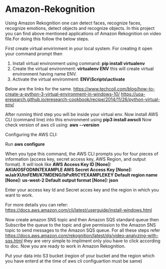 # Amazon-Rekognition

Using Amazon Rekognition one can detect faces, recognize faces, recognize emotions, detect objects and recognize objects.
In this project you can find above mentioned applications of Amazon Rekognition on video file.For doing this follow the below steps.

First create virtual envirinment in your local system. 
For creating it open your command prompt then 
1) Install virtual environment using command:  **pip install virtualenv**
2) Create the virtual environment: **virtualenv ENV** this will create virtual environment having name ENV. 
3) Activate the virtual environment: **ENV\Scripts\activate**

Below are the links for the same.
https://www.techcoil.com/blog/how-to-create-a-python-3-virtual-environment-in-windows-10/
https://uoa-eresearch.github.io/eresearch-cookbook/recipe/2014/11/26/python-virtual-env/


After running third step you will be inside your virtual env. Now install AWS CLI (command line) into this environment using 
**pip3 install awscli**
Now check version of aws cli using: **aws --version**

Configuring the AWS CLI:

Run **aws configure**

When you type this command, the AWS CLI prompts you for four pieces of information (access key, secret access key, AWS Region, and output format). It will look like 
**AWS Access Key ID [None]: AKIAIOSFODNN7EXAMPLE
AWS Secret Access Key [None]: wJalrXUtnFEMI/K7MDENG/bPxRfiCYEXAMPLEKEY
Default region name [None]: us-west-2
Default output format [None]: json**

Enter your access key Id and Secret acces key and the region in which you want to work.

For more details you can refer: https://docs.aws.amazon.com/cli/latest/userguide/install-windows.html

Now create amazon SNS topic and then Amazon SQS standard queue then Subscribe the queue to the topic and give permission to the Amazon SNS topic to send messages to the Amazon SQS queue. For all these steps refer 
https://docs.aws.amazon.com/rekognition/latest/dg/video-analyzing-with-sqs.html they are very simple to impliment only yiou have to click according to doc.
Now you are ready to work in Amazon Rekognition. 

Put your data into S3 bucket (region of your bucket and the region which you have enterd at the time of aws cli configuartion must be same)













